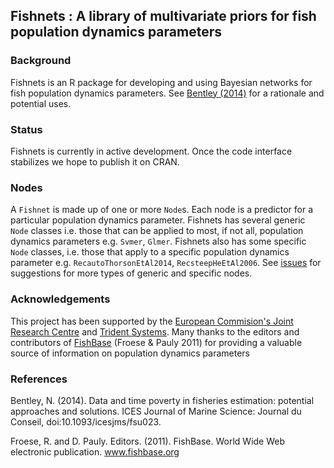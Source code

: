 ## Fishnets : A library of multivariate priors for fish population dynamics parameters

### Background

Fishnets is an R package for developing and using Bayesian networks for fish population dynamics parameters. 
See [Bentley (2014)](http://icesjms.oxfordjournals.org/content/early/2014/03/04/icesjms.fsu023.abstract) for a rationale and potential uses.

### Status

Fishnets is currently in active development. Once the code interface stabilizes we hope to publish it on CRAN.

### Nodes

A `Fishnet` is made up of one or more `Node`s.
Each node is a predictor for a particular population dynamics parameter.
Fishnets has several generic `Node` classes i.e. those that can be applied to most, if not all, population dynamics parameters e.g. `Svmer`, `Glmer`. 
Fishnets also has some specific `Node` classes, i.e. those that apply to a specific population dynamics parameter e.g. `RecautoThorsonEtAl2014`, `RecsteepHeEtAl2006`.
See [issues](https://github.com/fishnets/fishnets/issues) for suggestions for more types of generic and specific nodes.

### Acknowledgements

This project has been supported by the [European Commision's Joint Research Centre](https://fishreg.jrc.ec.europa.eu/) and [Trident Systems](http://tridentsystems.co.nz/). Many thanks to the editors and contributors of [FishBase](http://www.fishbase.org) (Froese & Pauly 2011) for providing a valuable source of information on population dynamics parameters

### References

Bentley, N. (2014). Data and time poverty in fisheries estimation: potential approaches and solutions. ICES Journal of Marine Science: Journal du Conseil, doi:10.1093/icesjms/fsu023.

Froese, R. and D. Pauly. Editors. (2011). FishBase. World Wide Web electronic publication. www.fishbase.org
